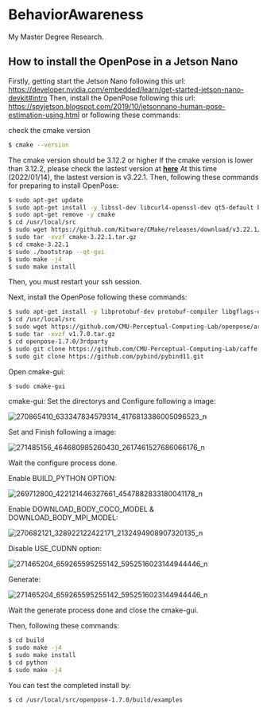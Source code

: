 # BehaviorAwareness
My Master Degree Research.

## How to install the OpenPose in a Jetson Nano
Firstly, getting start the Jetson Nano following this url: https://developer.nvidia.com/embedded/learn/get-started-jetson-nano-devkit#intro
Then, install the OpenPose following this url: https://spyjetson.blogspot.com/2019/10/jetsonnano-human-pose-estimation-using.html
or following these commands:

check the cmake version
```bash
$ cmake --version
```
The cmake version should be 3.12.2 or higher
If the cmake version is lower than 3.12.2, please check the lastest version at **[here](https://github.com/Kitware/CMake/releases)**
At this time (2022/01/14), the lastest version is v3.22.1.
Then, following these commands for preparing to install OpenPose:

```bash
$ sudo apt-get update
$ sudo apt-get install -y libssl-dev libcurl4-openssl-dev qt5-default build-essential libboost-all-dev libboost-dev libhdf5-dev libatlas-base-dev python3-dev python3-pip
$ sudo apt-get remove -y cmake
$ cd /usr/local/src
$ sudo wget https://github.com/Kitware/CMake/releases/download/v3.22.1/cmake-3.22.1.tar.gz
$ sudo tar -xvzf cmake-3.22.1.tar.gz
$ cd cmake-3.22.1
$ sudo ./bootstrap --qt-gui
$ sudo make -j4
$ sudo make install
```

Then, you must restart your ssh session.

Next, install the OpenPose following these commands:

```bash
$ sudo apt-get install -y libprotobuf-dev protobuf-compiler libgflags-dev libgoogle-glog-dev
$ cd /usr/local/src
$ sudo wget https://github.com/CMU-Perceptual-Computing-Lab/openpose/archive/v1.7.0.tar.gz
$ sudo tar -xvzf v1.7.0.tar.gz
$ cd openpose-1.7.0/3rdparty
$ sudo git clone https://github.com/CMU-Perceptual-Computing-Lab/caffe.git
$ sudo git clone https://github.com/pybind/pybind11.git
```

Open cmake-gui:
```bash
$ sudo cmake-gui
```
cmake-gui:
Set the directorys and Configure following a image:

![270865410_633347834579314_4176813386005096523_n](https://user-images.githubusercontent.com/92207106/149400197-a415637a-e65e-42bb-81be-b89a795e352f.png)

Set and Finish following a image:

![271485156_464680985260430_2617461527686066176_n](https://user-images.githubusercontent.com/92207106/149400472-e3fdd050-f4b3-4c4f-ab52-ec0a35d431b1.png)

Wait the configure process done.

Enable BUILD_PYTHON OPTION:

![269712800_422121446327661_4547882833180041178_n](https://user-images.githubusercontent.com/92207106/149400617-08e63a38-f8b0-42bb-a2ce-7de9e3edaa03.png)

Enable DOWNLOAD_BODY_COCO_MODEL & DOWNLOAD_BODY_MPI_MODEL:

![270682121_328922122422171_2132494908907320135_n](https://user-images.githubusercontent.com/92207106/149400763-2dc654b0-1479-442e-a72c-6190c7909c6d.png)

Disable USE_CUDNN option:

![271465204_659265595255142_5952516023144944446_n](https://user-images.githubusercontent.com/92207106/149400815-926ba05e-2616-4606-b208-d60f1eb16db9.png)

Generate:

![271465204_659265595255142_5952516023144944446_n](https://user-images.githubusercontent.com/92207106/149401014-02b5a984-6611-4091-ab40-db745ffa06b0.png)

Wait the generate process done and close the cmake-gui.

Then, following these commands:
```bash
$ cd build
$ sudo make -j4
$ sudo make install
$ cd python
$ sudo make -j4
```

You can test the completed install by:
```bash
$ cd /usr/local/src/openpose-1.7.0/build/examples
```

